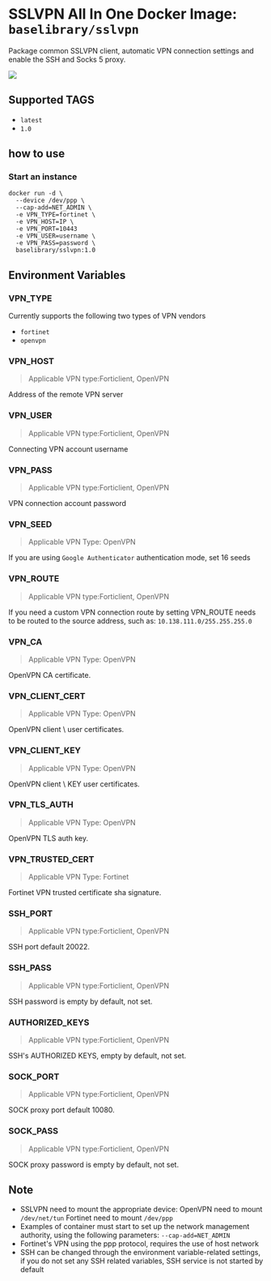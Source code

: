  SSLVPN All In One Docker Image: `baselibrary/sslvpn`
=========

Package common SSLVPN client, automatic VPN connection settings and enable the SSH and Socks 5 proxy.

[![](http://dockeri.co/image/baselibrary/sslvpn)](https://registry.hub.docker.com/u/baselibrary/sslvpn/)

## Supported TAGS
- `latest`
- `1.0`   

## how to use
### Start an instance
    
    docker run -d \
      --device /dev/ppp \
      --cap-add=NET_ADMIN \
      -e VPN_TYPE=fortinet \
      -e VPN_HOST=IP \
      -e VPN_PORT=10443
      -e VPN_USER=username \
      -e VPN_PASS=password \
      baselibrary/sslvpn:1.0

## Environment Variables
### VPN_TYPE
Currently supports the following two types of VPN vendors

- `fortinet`
- `openvpn`

### VPN_HOST
>Applicable VPN type:Forticlient, OpenVPN

Address of the remote VPN server

### VPN_USER
>Applicable VPN type:Forticlient, OpenVPN

Connecting VPN account username

### VPN_PASS
>Applicable VPN type:Forticlient, OpenVPN

VPN connection account password

### VPN_SEED
>Applicable VPN Type: OpenVPN

If you are using `Google Authenticator` authentication mode, set 16 seeds

### VPN_ROUTE
>Applicable VPN type:Forticlient, OpenVPN

If you need a custom VPN connection route by setting VPN_ROUTE needs to be routed to the source address, such as: `10.138.111.0/255.255.255.0`

### VPN_CA
>Applicable VPN Type: OpenVPN

OpenVPN CA certificate.

### VPN_CLIENT_CERT
>Applicable VPN Type: OpenVPN

OpenVPN client \ user certificates.

### VPN_CLIENT_KEY
>Applicable VPN Type: OpenVPN

OpenVPN client \ KEY user certificates.

### VPN_TLS_AUTH
>Applicable VPN Type: OpenVPN

OpenVPN TLS auth key.

### VPN_TRUSTED_CERT
>Applicable VPN Type: Fortinet

Fortinet VPN trusted certificate sha signature.

### SSH_PORT
>Applicable VPN type:Forticlient, OpenVPN

SSH port default 20022.

### SSH_PASS
>Applicable VPN type:Forticlient, OpenVPN

SSH password is empty by default, not set.

### AUTHORIZED_KEYS
>Applicable VPN type:Forticlient, OpenVPN

SSH's AUTHORIZED KEYS, empty by default, not set.

### SOCK_PORT
>Applicable VPN type:Forticlient, OpenVPN

SOCK proxy port default 10080.

### SOCK_PASS
>Applicable VPN type:Forticlient, OpenVPN

SOCK proxy password is empty by default, not set.


 
## Note


+ SSLVPN need to mount the appropriate device:
   OpenVPN need to mount `/dev/net/tun`
   Fortinet need to mount `/dev/ppp`
+ Examples of container must start to set up the network management authority, using the following parameters:
   `--cap-add=NET_ADMIN`
+ Fortinet's VPN using the ppp protocol, requires the use of host network
+ SSH can be changed through the environment variable-related settings, if you do not set any SSH related variables, SSH service is not started by default
 
